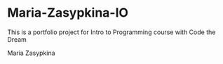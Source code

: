 # Maria-Zasypkina-IO

This is a portfolio project for Intro to Programming course with Code the Dream

Maria Zasypkina
